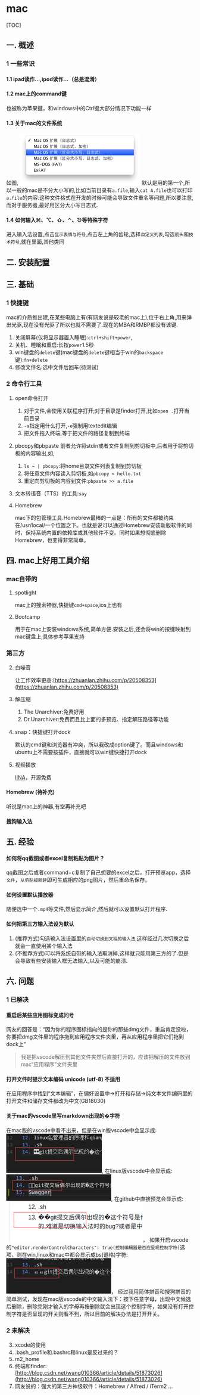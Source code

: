 # mac
[TOC]
## 一. 概述
### 1 一些常识
#### 1.1 ipad读作...,ipod读作...（总是混淆）
#### 1.2 mac上的command键
也被称为苹果键，和windows中的Ctrl键大部分情况下功能一样
#### 1.3 关于mac的文件系统
如图,
![](../picture/mac/0-4-fileSys.png)
默认是用的第一个,所以一般的mac是不分大小写的,比如当前目录有`a.file`,输入`cat A.file`也可以打印`a.file`的内容.这种文件格式在开发的时候可能会导致文件重名等问题,所以要注意,而对于服务器,最好用区分大小写日志式.
#### 1.4 如何输入⌘、⌥、⇧、⌃、⎋等特殊字符
进入输入法设置,点击`显示表情与符号`,点击左上角的齿轮,选择`自定义列表`,勾选`箭头`和`技术符号`,就在里面,其他类同
## 二. 安装配置
## 三. 基础
### 1 快捷键
mac的介质推出建,在某些电脑上有(有网友说是较老的mac上),位于右上角,用来弹出光驱,现在没有光驱了所以也就不需要了.现在的MBA和RMBP都没有该键.
1. 关闭屏幕(仅将显示器置入睡眠):`ctrl+shift+power`,
2. 关机、睡眠和重启:长按`power`1.5秒
3. win键盘的`delete`键(mac键盘的`delete`键相当于win的`backspace`键):`fn+delete`
4. 修改文件名:选中文件后回车(待测试)
### 2 命令行工具
1. open命令打开
    1. 对于文件,会使用关联程序打开;对于目录是finder打开,比如`open .`打开当前目录
    2. `-a`指定用什么打开,`-e`强制用textedit编辑
    3. 把文件拖入终端,等于把文件的路径复制到终端
2. pbcopy和pbpaste
    前者允许将stdin或者文件复制到剪切板中,后者用于将剪切板的内容输出,如,
    1. `ls ~ | pbcopy`:将home目录文件列表复制到剪切板
    2. 将任意文件内容读入剪切板,如`pbcopy < hello.txt`
    3. 重定向剪切板的内容到文件:`pbpaste >> a.file`
3. 文本转语音（TTS）的工具:`say`
4. Homebrew

    mac下的包管理工具.Homebrew最棒的一点是：所有的文件都被约束在/usr/local/一个位置之下。也就是说可以通过Homebrew安装新版软件的同时，保持系统内置的依赖库或其他软件不变。同时如果想彻底删除Homebrew，也变得非常简单。
## 四. mac上好用工具介绍
### mac自带的
1. spotlight

    mac上的搜索神器,快捷键`cmd+space`,ios上也有
2. Bootcamp

    用于在mac上安装windows系统,简单方便.安装之后,还会将win的按键映射到mac键盘上,具体参考苹果支持
### 第三方
2. 白噪音
    
    让工作效率更高:[https://zhuanlan.zhihu.com/p/20508353](https://zhuanlan.zhihu.com/p/20508353)
3. 解压缩
    1. The Unarchiver:免费好用
    2. Dr.Unarchiver:免费而且比上面的多预览、指定解压路径等功能
4. snap：快捷键打开dock

    默认的cmd键和浏览器有冲突，所以我改成option键了。而且windows和ubuntu上不需要按插件，直接就可以win键快捷打开dock
5. 视频播放

    [IINA](https://lhc70000.github.io/iina/zh-cn/)，开源免费
#### Homebrew (待补充)
听说是mac上的神器,有空再补充吧
#### 搜狗输入法
## 五. 经验
#### 如何将qq截图或者excel复制粘贴为图片？  
qq截图之后或者command+c复制了自己想要的excel之后，打开预览app，选择`文件`，`从剪贴板新建`即可生成相应的png图片，然后重命名保存。
#### 如何设置默认播放器
随便选中一个`.mp4`等文件,然后显示简介,然后就可以设置默认打开程序.
#### 如何把第三方输入法设为默认
1. (推荐方式)勾选输入法设置里的`自动切换到文稿的输入法`,这样经过几次切换之后就会一直使用某个输入法
2. (不推荐方式)可以将系统自带的输入法取消掉,这样就只能用第三方的了.但是会导致有些安装输入框无法输入,以及可能的崩溃.
## 六. 问题
### 1 已解决
#### 重启后某些应用图标变成问号  
网友的回答是：“因为你的程序图标指向的是你的那些dmg文件，重启肯定没啦，你要把dmg文件里的程序拖到应用程序文件夹里，再从应用程序里把它们拖到dock上”
>我是把vscode解压到其他文件夹然后直接打开的，应该把解压的文件放到mac“应用程序”文件夹里
#### 打开文件时提示文本编码 unicode (utf-8) 不适用
在应用程序中找到“文本编辑”，在偏好设置中->打开和存储->纯文本文件编码里的打开文件和储存文件都改为中文(GB18030)
#### 关于mac的vscode里写markdown出现的�字符
在mac版的vscode中看不出来，但是在win版vscode中会显示成:
![](../picture/mac/0-0-falseInWin.png),
在linux版vscode中会显示成:
![](../picture/mac/0-1-falseInLinux.png),
在github中直接预览会显示成:
![](../picture/mac/0-2-InGithub.png)，
如果开启vscode的`"editor.renderControlCharacters": true(控制编辑器是否应呈现控制字符)`选项，则在win,linux和mac中都会显示成bs(退格)字符:
![](../picture/mac/0-3-trueInWin.png)，
经过我用简体拼音和搜狗拼音的简单测试，发现在mac版vscode的中文输入法下：按下任意字母，出现中文候选后删除，删除完刚才输入的字母再按删除就会出现这个控制字符，如果没有打开控制字符是否呈现的开关则看不到，所以目前的解决办法是打开开关。
### 2 未解决
3. xcode的使用
4. .bash_profile和.bashrc和linux是反过来的？
5. m2_home
6. 终端和finder:[http://blog.csdn.net/wang010366/article/details/51873026](http://blog.csdn.net/wang010366/article/details/51873026)
7. 网友说的：强大的第三方神级软件：Homebrew / Alfred / iTerm2 ...
